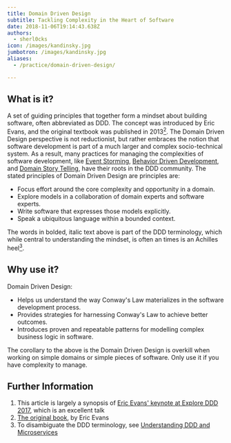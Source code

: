 ```yaml
---
title: Domain Driven Design
subtitle: Tackling Complexity in the Heart of Software
date: 2018-11-06T19:14:43.638Z
authors:
  - sherl0cks
icon: /images/kandinsky.jpg
jumbotron: /images/kandinsky.jpg
aliases: 
  - /practice/domain-driven-design/

---
```

## What is it?

A set of guiding principles that together form a mindset about building software, often abbreviated as DDD. The concept was introduced by Eric Evans, and the original textbook was published in 2013[<sup>2</sup>](#footnote-2). The Domain Driven Design perspective is not reductionist, but rather embraces the notion that software development is part of a much larger and complex socio-technical system. As a result, many practices for managing the complexities of software development, like [Event Storming](https://openpracticelibrary.com/practice/event-storming), [Behavior Driven Development](https://github.com/openpracticelibrary/openpracticelibrary/issues/464), and [Domain Story Telling](https://github.com/openpracticelibrary/openpracticelibrary/issues/465), have their roots in the DDD community. The stated principles of Domain Driven Design are principles are:

* Focus effort around the core complexity and opportunity in a domain.
* Explore models in a collaboration of domain experts and software experts.
* Write software that expresses those models explicitly.
* Speak a ubiquitous language within a bounded context.

The words in bolded, italic text above is part of the DDD terminology, which while central to understanding the mindset, is often an times is an Achilles heel[<sup>3</sup>](#footnote-3).

## Why use it?

Domain Driven Design:

* Helps us understand the way Conway's Law materializes in the software development process.
* Provides strategies for harnessing Conway's Law to achieve better outcomes.
* Introduces proven and repeatable patterns for modelling complex business logic in software.

The corollary to the above is the Domain Driven Design is overkill when working on simple domains or simple pieces of software. Only use it if you have complexity to manage.

## Further Information

1. <a name="footnote-1"></a>This article is largely a synopsis of [Eric Evans' keynote at Explore DDD 2017](https://www.youtube.com/watch?v=kIKwPNKXaLU), which is an excellent talk
2. <a name="footnote-2"></a>[The original book](https://domainlanguage.com/ddd/), by Eric Evans
3. <a name="footnote-3"></a>To disambiguate the DDD terminology, see [Understanding DDD and Microservices](https://medium.com/@jholmes_37566/microservices-and-the-bounded-context-part-1-5a3337b6b9de)
